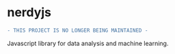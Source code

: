 # nerdyjs

```diff
- THIS PROJECT IS NO LONGER BEING MAINTAINED -
```

Javascript library for data analysis and machine learning.
